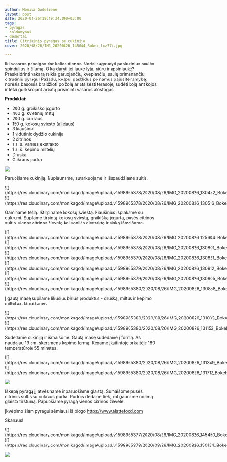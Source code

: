 ```yaml
---
author: Monika Godelienė
layout: post
date: 2020-08-26T19:49:34.000+03:00
tags:
- pyragas
- saldumynai
- desertai
title: Citrininis pyragas su cukinija
cover: 2020/08/26/IMG_20200826_145044_Bokeh_lxz77i.jpg

---
```

Iki vasaros pabaigos dar kelios dienos. Norisi sugaudyti paskutinius saulės spindulius ir šilumą. O ką daryti jei lauke lyja, niūru ir apsiniaukę? Praskaidrinti vakarą reikia garuojančiu, kvepiančiu, saulę primenančiu citrusiniu pyragu! Pažadu, kvapui pasklidus po namus pajusite ramybę, norėsis basomis braidžioti po žolę ar atsisėsti terasoje, sudėti koją ant kojos ir lėtai gurkšnojant arbatą prisiminti vasaros atostogas.

**Produktai:**

* 200 g. graikiško jogurto
* 400 g. kvietinių miltų
* 200 g. cukraus
* 150 g. kokosų sviesto (aliejaus)
* 3 kiaušiniai
* 1 vidutinio dydžio cukinija
* 2 citrinos
* 1 a. š. vanilės ekstrakto
* 1 a. š. kepimo miltelių
* Druska
* Cukraus pudra

![](https://res.cloudinary.com/monikagod/image/upload/v1598965378/2020/08/26/IMG_20200826_125157_Bokeh_ayuh0e.jpg)

Paruošiame cukiniją. Nuplauname, sutarkuojame ir išspaudžiame sultis.

<div class="row">
<div class="six columns" markdown="1">
![](https://res.cloudinary.com/monikagod/image/upload/v1598965378/2020/08/26/IMG_20200826_130452_Bokeh_hh8n9j.jpg)
</div>
<div class="six columns" markdown="1">
![](https://res.cloudinary.com/monikagod/image/upload/v1598965378/2020/08/26/IMG_20200826_130516_Bokeh_whjssw.jpg)
</div>
</div>

Gaminame tešlą. Ištirpiname kokosų sviestą. Kiaušinius išplakame su cukrumi. Supilame tirpintą kokosų sviestą, graikišką jogurtą, pusės citrinos sultis, vienos citrinos žievelę bei vanilės ekstraktą ir viską išmaišome.

<div class="row">
<div class="six columns" markdown="1">
![](https://res.cloudinary.com/monikagod/image/upload/v1598965378/2020/08/26/IMG_20200826_125604_Bokeh_q7yunh.jpg)
</div>
<div class="six columns" markdown="1">
![](https://res.cloudinary.com/monikagod/image/upload/v1598965378/2020/08/26/IMG_20200826_130801_Bokeh_tdlghi.jpg)
</div>
</div>

<div class="row">
<div class="six columns" markdown="1">
![](https://res.cloudinary.com/monikagod/image/upload/v1598965379/2020/08/26/IMG_20200826_130821_Bokeh_zihbhn.jpg)
</div>
<div class="six columns" markdown="1">
![](https://res.cloudinary.com/monikagod/image/upload/v1598965379/2020/08/26/IMG_20200826_130912_Bokeh_ebziku.jpg)
</div>
</div>

<div class="row">
<div class="six columns" markdown="1">
![](https://res.cloudinary.com/monikagod/image/upload/v1598965379/2020/08/26/IMG_20200826_130905_Bokeh_kyyuxb.jpg)
</div>
<div class="six columns" markdown="1">
![](https://res.cloudinary.com/monikagod/image/upload/v1598965380/2020/08/26/IMG_20200826_130858_Bokeh_m2clxl.jpg)
</div>
</div>

Į gautą masę supilame likusius birius produktus - druską, miltus ir kepimo miltelius. Išmaišome.

<div class="row">
<div class="six columns" markdown="1">
![](https://res.cloudinary.com/monikagod/image/upload/v1598965380/2020/08/26/IMG_20200826_131033_Bokeh_uaq2ai.jpg)
</div>
<div class="six columns" markdown="1">
![](https://res.cloudinary.com/monikagod/image/upload/v1598965380/2020/08/26/IMG_20200826_131153_Bokeh_jvu8lv.jpg)
</div>
</div>

Sudedame cukiniją ir išmaišome. Gautą masę sudedame į formą. Aš naudojau 19 cm. skersmens kepimo formą. Kepame įkaitintoje orkaitėje 180 temperatūroje 55 minutes.

<div class="row">
<div class="six columns" markdown="1">
![](https://res.cloudinary.com/monikagod/image/upload/v1598965380/2020/08/26/IMG_20200826_131349_Bokeh_anfhe5.jpg)
</div>
<div class="six columns" markdown="1">
![](https://res.cloudinary.com/monikagod/image/upload/v1598965380/2020/08/26/IMG_20200826_131717_Bokeh_ecgarg.jpg)
</div>
</div>

![](https://res.cloudinary.com/monikagod/image/upload/v1598965381/2020/08/26/IMG_20200826_131928_Bokeh_ym6snw.jpg)

Iškepę pyragą jį atvėsiname ir paruošiame glaistą. Sumaišome pusės citrinos sultis su cukraus pudra. Pudros dedame tiek, kol gauname norimą glaisto tirštumą. Papuošiame pyragą vienos citrinos žievele.

Įkvėpimo šiam pyragui sėmiausi iš blogo https://www.alattefood.com

Skanaus!

<div class="row">
<div class="six columns" markdown="1">
![](https://res.cloudinary.com/monikagod/image/upload/v1598965377/2020/08/26/IMG_20200826_145450_Bokeh_yvxkmg.jpg) 
</div>
<div class="six columns" markdown="1">
![](https://res.cloudinary.com/monikagod/image/upload/v1598965378/2020/08/26/IMG_20200826_150124_Bokeh_ujzpjz.jpg)
</div>
</div>

![](https://res.cloudinary.com/monikagod/image/upload/v1598965377/2020/08/26/IMG_20200826_145044_Bokeh_lxz77i.jpg)